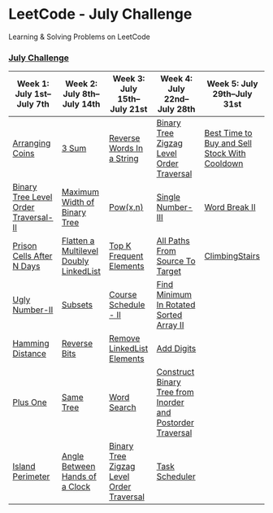 # LeetCode -  July Challenge
Learning &amp; Solving Problems on LeetCode

### [July Challenge](https://leetcode.com/explore/challenge/card/july-leetcoding-challenge)

| Week 1: July 1st–July 7th                                    | Week 2: July 8th–July 14th                                   | Week 3: July 15th–July 21st                                  | Week 4: July 22nd–July 28th                                  | Week 5: July 29th–July 31st                                  |
| ------------------------------------------------------------ | ------------------------------------------------------------ | ------------------------------------------------------------ | ------------------------------------------------------------ | ------------------------------------------------------------ |
| [Arranging Coins](https://github.com/milanpanchal/LeetCode/tree/master/Swift/July%20Challenge/01_ArrangingCoins.playground/Contents.swift) | [3 Sum](https://github.com/milanpanchal/LeetCode/tree/master/Swift/July%20Challenge/08_3Sum.playground/Contents.swift) | [Reverse Words In a String](https://github.com/milanpanchal/LeetCode/tree/master/Swift/July%20Challenge/15_ReverseWordsInAString.playground/Contents.swift) | [Binary Tree Zigzag Level Order Traversal](https://github.com/milanpanchal/LeetCode/tree/master/Swift/July%20Challenge/22_BinaryTreeZigzagLevelOrderTraversal.playground/Contents.swift) | [Best Time to Buy and Sell Stock With Cooldown](https://github.com/milanpanchal/LeetCode/tree/master/Swift/July%20Challenge/29_BestTimeToBuyAndSellStockWithCooldown.playground/Contents.swift) |
| [Binary Tree Level Order Traversal-II](https://github.com/milanpanchal/LeetCode/tree/master/Swift/July%20Challenge/02_BinaryTreeLevelOrderTraversal-II.playground/Contents.swift) | [Maximum Width of Binary Tree](https://github.com/milanpanchal/LeetCode/tree/master/Swift/July%20Challenge/09_MaximumWidthOfBinaryTree.playground/Contents.swift) | [Pow(x,n)](https://github.com/milanpanchal/LeetCode/tree/master/Swift/July%20Challenge/16_Pow(x%2Cn).playground/Contents.swift) | [Single Number-III](https://github.com/milanpanchal/LeetCode/tree/master/Swift/July%20Challenge/23_SingleNumber-III.playground/Contents.swift) | [Word Break II](https://github.com/milanpanchal/LeetCode/tree/master/Swift/July%20Challenge/30_WordBreak-II.playground/Contents.swift) |
| [Prison Cells After N Days](https://github.com/milanpanchal/LeetCode/tree/master/Swift/July%20Challenge/03_PrisonCellsAfterNDays.playground/Contents.swift) | [Flatten a Multilevel Doubly LinkedList](https://github.com/milanpanchal/LeetCode/tree/master/Swift/July%20Challenge/10_FlattenAMultilevelDoublyLinkedList.playground/Contents.swift) | [Top K Frequent Elements](https://github.com/milanpanchal/LeetCode/tree/master/Swift/July%20Challenge/17_TopKFrequentElements.playground/Contents.swift) | [All Paths From Source To Target](https://github.com/milanpanchal/LeetCode/tree/master/Swift/July%20Challenge/24_AllPathsFromSourceToTarget.playground/Contents.swift) | [ClimbingStairs](https://github.com/milanpanchal/LeetCode/tree/master/Swift/July%20Challenge/31_ClimbingStairs.playground/Contents.swift) |
| [Ugly Number-II](https://github.com/milanpanchal/LeetCode/tree/master/Swift/July%20Challenge/04_UglyNumberII.playground/Contents.swift) | [Subsets](https://github.com/milanpanchal/LeetCode/tree/master/Swift/July%20Challenge/11_Subsets.playground/Contents.swift) | [Course Schedule - II](https://github.com/milanpanchal/LeetCode/tree/master/Swift/July%20Challenge/18_CourseSchedule-II.playground/Contents.swift) | [Find Minimum In Rotated Sorted Array II](https://github.com/milanpanchal/LeetCode/tree/master/Swift/July%20Challenge/25_FindMinimumInRotatedSortedArray-II.playground/Contents.swift) |                                                              |
| [Hamming Distance](https://github.com/milanpanchal/LeetCode/tree/master/Swift/July%20Challenge/05_HammingDistance.playground/Contents.swift) | [Reverse Bits](https://github.com/milanpanchal/LeetCode/tree/master/Swift/July%20Challenge/12_ReverseBits.playground/Contents.swift) | [Remove LinkedList Elements](https://github.com/milanpanchal/LeetCode/tree/master/Swift/July%20Challenge/20_RemoveLinkedListElements.playground/Contents.swift) | [Add Digits](https://github.com/milanpanchal/LeetCode/tree/master/Swift/July%20Challenge/26_AddDigits.playground/Contents.swift) |                                                              |
| [Plus One](https://github.com/milanpanchal/LeetCode/tree/master/Swift/July%20Challenge/06_PlusOne.playground/Contents.swift) | [Same Tree](https://github.com/milanpanchal/LeetCode/tree/master/Swift/July%20Challenge/13_SameTree.playground/Contents.swift) | [Word Search](https://github.com/milanpanchal/LeetCode/tree/master/Swift/July%20Challenge/21_WordSearch.playground/Contents.swift) | [Construct Binary Tree from Inorder and Postorder Traversal](https://github.com/milanpanchal/LeetCode/tree/master/Swift/July%20Challenge/27_ConstructBinaryTreeFromInorderAndPostorderTraversal.playground/Contents.swift) |                                                              |
| [Island Perimeter](https://github.com/milanpanchal/LeetCode/tree/master/Swift/July%20Challenge/07_IslandPerimeter.playground/Contents.swift) | [Angle Between Hands of a Clock](https://github.com/milanpanchal/LeetCode/tree/master/Swift/July%20Challenge/14_AngleBetweenHandsOfAClock.playground/Contents.swift) | [Binary Tree Zigzag Level Order Traversal](https://github.com/milanpanchal/LeetCode/tree/master/Swift/July%20Challenge/22_BinaryTreeZigzagLevelOrderTraversal.playground/Contents.swift) | [Task Scheduler](https://github.com/milanpanchal/LeetCode/tree/master/Swift/July%20Challenge/28_TaskScheduler.playground/Contents.swift) |                                                              |

